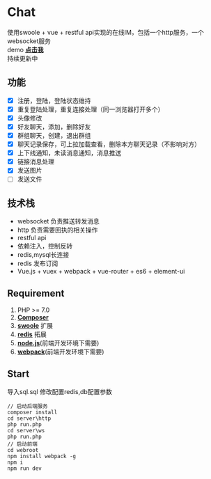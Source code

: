 # Chat
使用swoole + vue + restful api实现的在线IM，包括一个http服务，一个websocket服务  
demo  **[点击我](http://119.29.63.161)**  
持续更新中
## 功能
- [x] 注册，登陆，登陆状态维持
- [x] 重复登陆处理，重复连接处理（同一浏览器打开多个）
- [x] 头像修改
- [x] 好友聊天，添加，删除好友
- [x] 群组聊天，创建，退出群组
- [x] 聊天记录保存，可上拉加载查看，删除本方聊天记录（不影响对方）
- [x] 上下线通知，未读消息通知，消息推送
- [x] 链接消息处理
- [x] 发送图片
- [ ] 发送文件
## 技术栈
- websocket 负责推送转发消息
- http 负责需要回执的相关操作
- restful api
- 依赖注入，控制反转
- redis,mysql长连接
- redis 发布订阅
- Vue.js + vuex + webpack + vue-router + es6 + element-ui
## Requirement
1. PHP >= 7.0
2. **[Composer](https://getcomposer.org/)**
3. **[swoole](https://www.swoole.com/)** 扩展
4. **[redis](http://pecl.php.net/package/redis)** 拓展
5. **[node.js](https://nodejs.org/en/)**(前端开发环境下需要)  
6. **[webpack](http://webpack.github.io/)**(前端开发环境下需要)  
## Start
导入sql.sql
修改配置redis,db配置参数
```shell
// 启动后端服务
composer install
cd server\http 
php run.php 
cd server\ws
php run.php
// 启动前端
cd webroot
npm install webpack -g
npm i
npm run dev
```